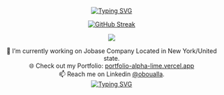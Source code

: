 

<div align="center">

  [![Typing SVG](https://readme-typing-svg.demolab.com?font=Fira+Code&weight=700&duration=1000&pause=1000&color=282EFF&center=true&vCenter=true&multiline=true&width=435&height=100&lines=Welcome+To+My+Profile;I'm+a+Full+Stack+Developer;%F0%9F%91%A8%E2%80%8D%F0%9F%92%BB)](https://git.io/typing-svg)

[![GitHub Streak](https://streak-stats.demolab.com?user=oboualla&theme=highcontrast)](https://github.com/oboualla)

<p align="center">
  <a href="https://skillicons.dev">
    <img src="https://skillicons.dev/icons?i=javascript,typescript,nodejs,php,python,react,html,css,c,postgres,mysql,docker,linux,git,github,gitlab,bash" />
  </a>
</p>

🔭 I’m currently working on Jobase Company Located in New York/United state.</br>
🌐 Check out my Portfolio: <a href="https://portfolio-alpha-lime-amasa7ldy1.vercel.app/" target="_blank">portfolio-alpha-lime.vercel.app</a></br>
📫 Reach me on Linkedin <a href="https://www.linkedin.com/in/oboualla">@oboualla</a>.</br>
[![Typing SVG](https://readme-typing-svg.demolab.com?font=Fira+Code&pause=1000&width=435&lines=❤️+star+some+of+the+repos!+❤️)](https://git.io/typing-svg)
</div>
